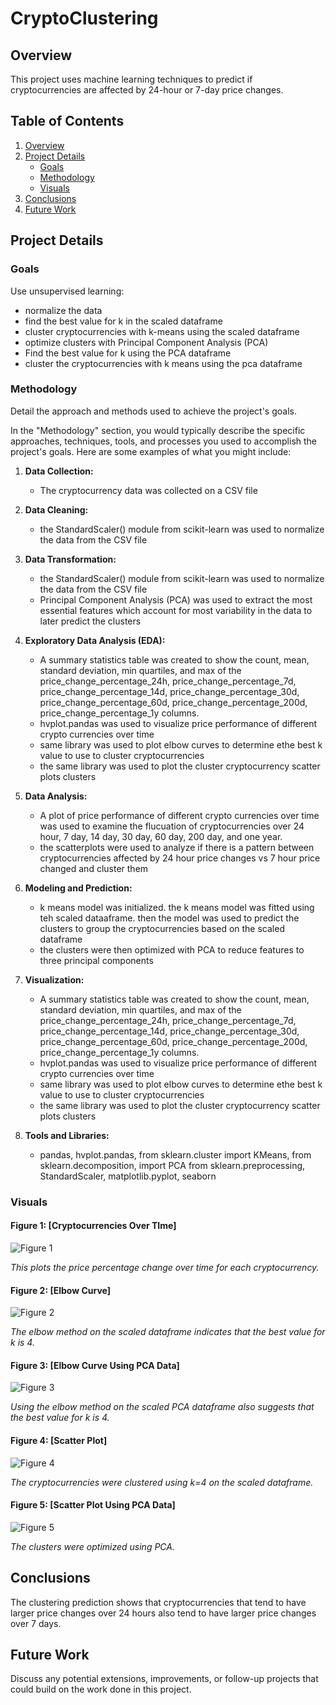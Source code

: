 # CryptoClustering

## Overview
This project uses machine learning techniques to predict if cryptocurrencies are affected by 24-hour or 7-day price changes. 

## Table of Contents
1. [Overview](#overview)
2. [Project Details](#project-details)
   - [Goals](#goals)
   - [Methodology](#methodology)
   - [Visuals](#visuals)
3. [Conclusions](#conclusions)
4. [Future Work](#future-work)

## Project Details

### Goals
Use unsupervised learning:
   - normalize the data
   - find the best value for k in the scaled dataframe
   - cluster cryptocurrencies with k-means using the scaled dataframe
   - optimize clusters with Principal Component Analysis (PCA)
   - Find the best value for k using the PCA dataframe
   - cluster the cryptocurrencies with k means using the pca dataframe

### Methodology
Detail the approach and methods used to achieve the project's goals.

In the "Methodology" section, you would typically describe the specific approaches, 
techniques, tools, and processes you used to accomplish the project's goals. Here are some examples of what you might include:

1. **Data Collection:**
   - The cryptocurrency data was collected on a CSV file

2. **Data Cleaning:**
   - the StandardScaler() module from scikit-learn was used to normalize the data from the CSV file

3. **Data Transformation:**
   - the StandardScaler() module from scikit-learn was used to normalize the data from the CSV file
   - Principal Component Analysis (PCA) was used to extract the most essential features which account for most variability in the data to later predict the clusters

4. **Exploratory Data Analysis (EDA):**
   - A summary statistics table was created to show the count, mean, standard deviation, min quartiles, and max of the price_change_percentage_24h, price_change_percentage_7d,
       price_change_percentage_14d, price_change_percentage_30d, price_change_percentage_60d, price_change_percentage_200d, price_change_percentage_1y columns. 
   - hvplot.pandas was used to visualize price performance of different crypto currencies over time
   - same library was used to plot elbow curves to determine ethe best k value to use to cluster cryptocurrencies
   - the same library was used to plot the cluster cryptocurrency scatter plots clusters
   
5. **Data Analysis:**
   - A plot of price performance of different crypto currencies over time was used to examine the flucuation of cryptocurrencies over 24 hour, 7 day, 14 day, 30 day, 60 day, 200 day, and one year.  
   - the scatterplots were used to analyze if there is a pattern between cryptocurrencies affected by 24 hour price changes vs 7 hour price changed and cluster them

6. **Modeling and Prediction:**
   - k means model was initialized. the k means model was fitted using teh scaled dataaframe.  then the model was used to predict the clusters to group the cryptocurrencies based on the scaled dataframe
   - the clusters were then optimized with PCA to reduce features to three principal components

7. **Visualization:**
   - A summary statistics table was created to show the count, mean, standard deviation, min quartiles, and max of the price_change_percentage_24h, price_change_percentage_7d,
       price_change_percentage_14d, price_change_percentage_30d, price_change_percentage_60d, price_change_percentage_200d, price_change_percentage_1y columns. 
   - hvplot.pandas was used to visualize price performance of different crypto currencies over time
   - same library was used to plot elbow curves to determine ethe best k value to use to cluster cryptocurrencies
   - the same library was used to plot the cluster cryptocurrency scatter plots clusters

8. **Tools and Libraries:**
    - pandas, hvplot.pandas, from sklearn.cluster import KMeans, from sklearn.decomposition, import PCA from sklearn.preprocessing, StandardScaler, matplotlib.pyplot, seaborn

### Visuals

#### Figure 1: [Cryptocurrencies Over TIme]
![Figure 1](https://github.com/pixare7/CryptoClustering/blob/main/images/fig01.png)

*This plots the price percentage change over time for each cryptocurrency.*

#### Figure 2: [Elbow Curve]
![Figure 2](https://github.com/pixare7/CryptoClustering/blob/main/images/fig02.png)

*The elbow method on the scaled dataframe indicates that the best value for k is 4.*

#### Figure 3: [Elbow Curve Using PCA Data]
![Figure 3](https://github.com/pixare7/CryptoClustering/blob/main/images/fig03.png)

*Using the elbow method on the scaled PCA dataframe also suggests that the best value for k is 4.*

#### Figure 4: [Scatter Plot]
![Figure 4](https://github.com/pixare7/CryptoClustering/blob/main/images/fig04.png)

*The cryptocurrencies were clustered using k=4 on the scaled dataframe.*

#### Figure 5: [Scatter Plot Using PCA Data]
![Figure 5](https://github.com/pixare7/CryptoClustering/blob/main/images/fig05.png)

*The clusters were optimized using PCA.*

## Conclusions

The clustering prediction shows that cryptocurrencies that tend to have larger price changes over 24 hours also tend to have larger price changes over 7 days.

## Future Work
Discuss any potential extensions, improvements, or follow-up projects 
that could build on the work done in this project.

